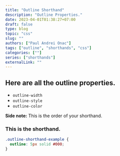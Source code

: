 ```yaml
---
title: "Outline Shorthand"
description: "Outline Properties."
date: 2023-04-01T01:38:27+07:00
draft: false
type: blog
topic: "css"
slug: ""
authors: ["Paul Andrei Onac"]
tags: ["outline", "shorthands", "css"]
categories: [""]
series: ["shorthands"]
externalLink: ""
---
```


## Here are all the outline properties.

- ```outline-width```
- ```outline-style```
- ```outline-color```

**Side note:** This is the order of your shorthand.

### This is the shorthand.

```css
.outline-shorthand-example {
  outline: 5px solid #000;
}
```